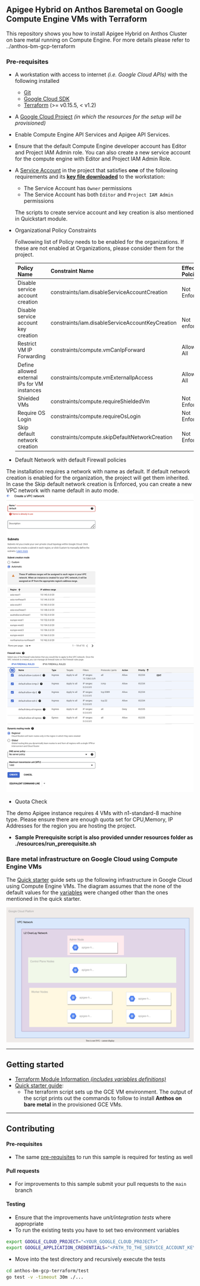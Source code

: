 
## Apigee Hybrid on Anthos Baremetal on Google Compute Engine VMs with Terraform

This repository shows you how to install Apigee Hybrid on Anthos Cluster on bare metal running on Compute Engine. For more details please refer to ../anthos-bm-gcp-terraform


### Pre-requisites

- A workstation with access to internet _(i.e. Google Cloud APIs)_ with the following installed
  - [Git](https://www.atlassian.com/git/tutorials/install-git)
  - [Google Cloud SDK](https://cloud.google.com/sdk/docs/install)
  - [Terraform](https://learn.hashicorp.com/tutorials/terraform/install-cli) (>= v0.15.5, < v1.2)

- A [Google Cloud Project](https://console.cloud.google.com/cloud-resource-manager?_ga=2.187862184.1029435410.1614837439-1338907320.1614299892) _(in which the resources for the setup will be provisioned)_

- Enable Compute Engine API Services and Apigee API Services.

- Ensure that the default Compute Engine developer account has Editor and Project IAM Admin role. You can also create a new service account for the compute engine with Editor and Project IAM Admin Role. 

- A [Service Account](https://cloud.google.com/iam/docs/creating-managing-service-accounts) in the project that satisfies **one** of the following requirements and its **[key file downloaded](docs/create_sa_key.md)** to the workstation:
    - The Service Account has `Owner` permissions
    - The Service Account has both `Editor` and `Project IAM Admin` permissions
 
  The scripts to create service account and key creation is also mentioned in Quickstart module. 
 
-  Organizational Policy Constraints 
 
      Follwowing list of Policy needs to be enabled for the organizations. If these are not enabled at Organizations, please consider them for the project.

      |  Policy Name                                 | Constraint Name                                   | Effective Polciy |
      |  ------------------------------------------- | ------------------------------------------------- | ---------------- |
      | Disable service account creation             | constraints/iam.disableServiceAccountCreation	   | Not Enforced     |
      | Disable service account key creation         | constraints/iam.disableServiceAccountKeyCreation	 | Not enforced     |
      | Restrict VM IP Forwarding                    | constraints/compute.vmCanIpForward	               | Allowed All      | 
      | Define allowed external IPs for VM instances | constraints/compute.vmExternalIpAccess	           | Allowed All      |
      | Shielded VMs                                 | constraints/compute.requireShieldedVm	           | Not Enforced     |
      | Require OS Login                             | constraints/compute.requireOsLogin	               | Not Enforced     |
      | Skip default network creation                | constraints/compute.skipDefaultNetworkCreation	   | Not Enforced     |


- Default Network with default Firewall policies 

The installation requires a network with name as default. If default network creation is enabled for the organization, the project will get them inherited. In case the  Skip default network creation is Enforced, you can create a new VPC network with name default in auto mode.
![Default Network](docs/images/default_network.png)

- Quota Check 

The demo Apigee instance requires 4 VMs with n1-standard-8 machine type. Please ensure there are enough quota set for CPU,Memory, IP Addresses for the region you are hosting the project.

 
      

- **Sample Prerequisite script is also provided unnder resources folder as ./resources/run_prerequisite.sh**

### Bare metal infrastructure on Google Cloud using Compute Engine VMs

The [Quick starter](docs/quickstart.md) guide sets up the following infrastructure in Google Cloud using Compute Engine VMs. The diagram assumes that the none of the default values for the [variables](variables.tf) were changed other than the ones mentioned in the quick starter.

![Bare metal infrastructure on Google Cloud using Compute Engine VMs](docs/images/abm_gcp_infra.svg)

---
## Getting started

- [Terraform Module Information _(includes variables definitions)_](docs/variables.md)
- [Quick starter guide](docs/quickstart.md):
    - The terraform script sets up the GCE VM environment. The output of the script prints out the commands to follow to install **Anthos on bare metal** in the provisioned GCE VMs.


---
## Contributing

#### Pre-requisites
- The same [pre-requisites](#pre-requisites) to run this sample is required for testing as well

#### Pull requests
- For improvements to this sample submit your pull requests to the `main` branch

#### Testing
- Ensure that the improvements have _unit/integration tests_ where appropriate
- To run the existing tests you have to set two environment variables
```bash
export GOOGLE_CLOUD_PROJECT="<YOUR_GOOGLE_CLOUD_PROJECT>"
export GOOGLE_APPLICATION_CREDENTIALS="<PATH_TO_THE_SERVICE_ACCOUNT_KEY_FILE>"
```
- Move into the test directory and recursively execute the tests
```bash
cd anthos-bm-gcp-terraform/test
go test -v -timeout 30m ./...
```
